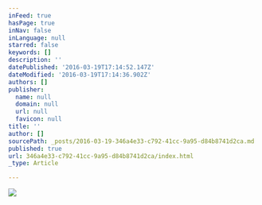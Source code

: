 ```yaml
---
inFeed: true
hasPage: true
inNav: false
inLanguage: null
starred: false
keywords: []
description: ''
datePublished: '2016-03-19T17:14:52.147Z'
dateModified: '2016-03-19T17:14:36.902Z'
authors: []
publisher:
  name: null
  domain: null
  url: null
  favicon: null
title: ''
author: []
sourcePath: _posts/2016-03-19-346a4e33-c792-41cc-9a95-d84b8741d2ca.md
published: true
url: 346a4e33-c792-41cc-9a95-d84b8741d2ca/index.html
_type: Article

---
```

![](https://the-grid-user-content.s3-us-west-2.amazonaws.com/5c2ee9fd-4d1c-451e-bb08-69b73ce526da.png)